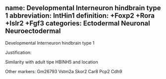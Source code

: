 name: Developmental Interneuron hindbrain type 1
abbreviation: IntHin1
definition: +Foxp2 +Rora +Islr2 +Fgf3
categories: Ectodermal Neuronal Neuroectodermal
---

Developmental Interneuron hindbrain type 1

Justification:

Similarity with adult tipe HBINH5 and location

Other markers:
Gm26793
Vstm2a
Skor2
Car8
Pcp2
Cdh9

